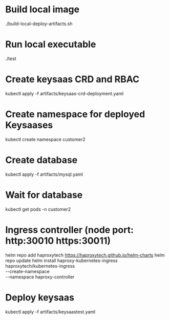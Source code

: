 # Build local image
./build-local-deploy-artifacts.sh
# Run local executable
./test  

# Create keysaas CRD and RBAC
kubectl apply -f artifacts/keysaas-crd-deployment.yaml
# Create namespace for deployed Keysaases
kubectl create namespace customer2
# Create database
kubectl apply -f artifacts/mysql.yaml
# Wait for database
kubectl get pods -n customer2
# Ingress controller (node port: http:30010 https:30011)
helm repo add haproxytech https://haproxytech.github.io/helm-charts
helm repo update
helm install haproxy-kubernetes-ingress haproxytech/kubernetes-ingress \
  --create-namespace \
  --namespace haproxy-controller

# Deploy keysaas
kubectl apply -f artifacts/keysaastest.yaml